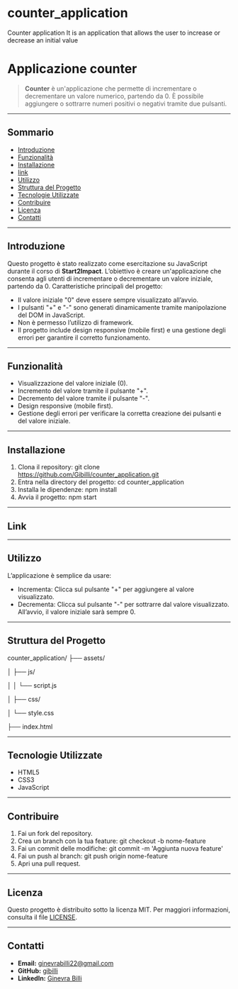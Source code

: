 # counter_application
Counter application It is an application that allows the user to increase or decrease an initial value

# Applicazione counter

> **Counter** è un'applicazione che permette di incrementare o decrementare un valore numerico, partendo da 0. È possibile aggiungere o sottrarre numeri positivi o negativi tramite due pulsanti.

---

## Sommario

- [Introduzione](#introduzione)
- [Funzionalità](#funzionalità)
- [Installazione](#installazione)
- [link](#link)
- [Utilizzo](#utilizzo)
- [Struttura del Progetto](#struttura-del-progetto)
- [Tecnologie Utilizzate](#tecnologie-utilizzate)
- [Contribuire](#contribuire)
- [Licenza](#licenza)
- [Contatti](#contatti)

---

## Introduzione

Questo progetto è stato realizzato come esercitazione su JavaScript durante il corso di **Start2Impact**. L’obiettivo è creare un'applicazione che consenta agli utenti di incrementare o decrementare un valore iniziale, partendo da 0. 
Caratteristiche principali del progetto:  
- Il valore iniziale "0" deve essere sempre visualizzato all’avvio. 
- I pulsanti "+" e "-" sono generati dinamicamente tramite manipolazione del DOM in JavaScript. 
- Non è permesso l’utilizzo di framework. 
- Il progetto include design responsive (mobile first) e una gestione degli errori per garantire il corretto funzionamento.

---

## Funzionalità

- Visualizzazione del valore iniziale (0). 
- Incremento del valore tramite il pulsante "+". 
- Decremento del valore tramite il pulsante "-". 
- Design responsive (mobile first). 
- Gestione degli errori per verificare la corretta creazione dei pulsanti e del valore iniziale.

---

## Installazione

1. Clona il repository:
   git clone https://github.com/Gibilli/counter_application.git
2. Entra nella directory del progetto:
   cd counter_application
3. Installa le dipendenze:
   npm install
4. Avvia il progetto:
   npm start

---

## Link


---
## Utilizzo

L’applicazione è semplice da usare:
* Incrementa: Clicca sul pulsante "+" per aggiungere al valore visualizzato.
* Decrementa: Clicca sul pulsante "-" per sottrarre dal valore visualizzato.
All’avvio, il valore iniziale sarà sempre 0.


---

## Struttura del Progetto

counter_application/
├── assets/

│   ├── js/

│   │   └── script.js

│   ├── css/

│       └── style.css

├── index.html



---

## Tecnologie Utilizzate

* HTML5
* CSS3
* JavaScript

---

## Contribuire

1. Fai un fork del repository.
2. Crea un branch con la tua feature:
   git checkout -b nome-feature
3. Fai un commit delle modifiche:
   git commit -m 'Aggiunta nuova feature'
4. Fai un push al branch:
   git push origin nome-feature
5. Apri una pull request.

---

## Licenza

Questo progetto è distribuito sotto la licenza MIT. Per maggiori informazioni, consulta il file [LICENSE](LICENSE).

---

## Contatti

- **Email:** ginevrabilli22@gmail.com
- **GitHub:** [gibilli](https://github.com/Gibilli)
- **LinkedIn:** [Ginevra Billi](https://www.linkedin.com/in/ginevra-billi-991171241/)
